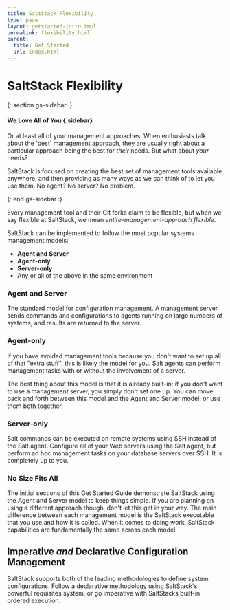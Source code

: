 ```yaml
---
title: SaltStack Flexibility
type: page
layout: getstarted-intro.tmpl
permalink: flexibility.html
parent:
  title: Get Started
  url: index.html
---
```


# SaltStack Flexibility

{: section gs-sidebar :}

#### We Love All of You {.sidebar}

Or at least all of your management approaches. When enthusiasts talk
about the 'best' management approach, they are usually right about a
particular approach being the best for *their* needs. But what about
*your* needs?

SaltStack is focused on creating the best set of management tools
available anywhere, and then providing as many ways as we can think of
to let you use them. No agent? No server? No problem.

{: end gs-sidebar :}

Every management tool and their Git forks claim to be flexible, but when
we say flexible at SaltStack, we mean *entire-management-approach
flexible*.

SaltStack can be implemented to follow the most popular systems
management models:

-   **Agent and Server**
-   **Agent-only**
-   **Server-only**
-   Any or all of the above in the same environment

### Agent and Server

The standard model for configuration management. A management server
sends commands and configurations to agents running on large numbers of
systems, and results are returned to the server.

### Agent-only

If you have avoided management tools because you don't want to set up
all of that "extra stuff", this is likely the model for you. Salt agents
can perform management tasks with or without the involvement of a
server.

The best thing about this model is that it is already built-in; if you
don't want to use a management server, you simply don't set one up. You
can move back and forth between this model and the Agent and Server
model, or use them both together.

### Server-only

Salt commands can be executed on remote systems using SSH instead of the
Salt agent. Configure all of your Web servers using the Salt agent, but
perform ad hoc management tasks on your database servers over SSH. It is
completely up to you.

### No Size Fits All

The initial sections of this Get Started Guide demonstrate SaltStack
using the Agent and Server model to keep things simple. If you are
planning on using a different approach though, don't let this get in
your way. The main difference between each management model is the
SaltStack executable that you use and how it is called. When it comes to
doing work, SaltStack capabilities are fundamentally the same across
each model.

Imperative *and* Declarative Configuration Management
-----------------------------------------------------

SaltStack supports both of the leading methodologies to define system
configurations. Follow a declarative methodology using SaltStack's
powerful requisites system, or go imperative with SaltStacks built-in
ordered execution.
